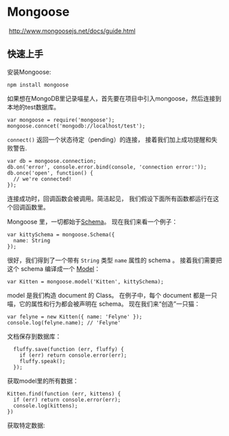 # Mongoose

​	http://www.mongoosejs.net/docs/guide.html

## 快速上手

安装Mongoose:

```
npm install mongoose
```

如果想在MongoDB里记录喵星人，首先要在项目中引入mongoose，然后连接到本地的test数据库。

```
var mongoose = require('mongoose');
mongoose.conncet('mongodb://localhost/test');
```

`connect()` 返回一个状态待定（pending）的连接， 接着我们加上成功提醒和失败警告.

```
var db = mongoose.connection;
db.on('error', console.error.bind(console, 'connection error:'));
db.once('open', function() {
  // we're connected!
});
```

连接成功时，回调函数会被调用。简洁起见， 我们假设下面所有函数都运行在这个回调函数里。

Mongoose 里，一切都始于[Schema](http://www.mongoosejs.net/docs/guide.html)。 现在我们来看一个例子：

```
var kittySchema = mongoose.Schema({
  name: String
});
```

很好，我们得到了一个带有 `String` 类型 `name` 属性的 schema 。 接着我们需要把这个 schema 编译成一个 [Model](http://www.mongoosejs.net/docs/models.html)：

```
var Kitten = mongoose.model('Kitten', kittySchema);
```

model 是我们构造 document 的 Class。 在例子中，每个 document 都是一只喵，它的属性和行为都会被声明在 schema。 现在我们来“创造”一只猫：

```
var felyne = new Kitten({ name: 'Felyne' });
console.log(felyne.name); // 'Felyne'
```





文档保存到数据库：

```
  fluffy.save(function (err, fluffy) {
    if (err) return console.error(err);
    fluffy.speak();
  });
```

获取model里的所有数据：

```
Kitten.find(function (err, kittens) {
  if (err) return console.error(err);
  console.log(kittens);
})
```

获取特定数据:

```

```

